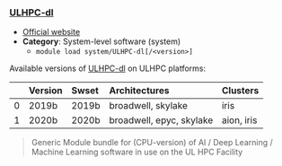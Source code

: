 ### [ULHPC-dl](https://hpc.uni.lu/)

* [Official website](https://hpc.uni.lu/)
* __Category__: System-level software (system)
    -  `module load system/ULHPC-dl[/<version>]`

Available versions of [ULHPC-dl](https://hpc.uni.lu/) on ULHPC platforms:

|    | Version   | Swset   | Architectures            | Clusters   |
|---:|:----------|:--------|:-------------------------|:-----------|
|  0 | 2019b     | 2019b   | broadwell, skylake       | iris       |
|  1 | 2020b     | 2020b   | broadwell, epyc, skylake | aion, iris |

> Generic Module bundle for (CPU-version) of AI / Deep Learning / Machine Learning software in use on the UL HPC Facility
